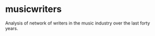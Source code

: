 musicwriters
============

Analysis of network of writers in the music industry over the last forty years. 
